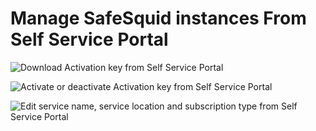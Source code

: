 # Manage SafeSquid instances From Self Service Portal

![Download Activation key from Self Service Portal](/img/How_To/Manage_SafeSquid_Instances_From_Self_Service_Portal/image1.webp)

![Activate or deactivate Activation key from Self Service Portal ](/img/How_To/Manage_SafeSquid_Instances_From_Self_Service_Portal/image2.webp)

![Edit service name, service location and subscription type from Self Service Portal ](/img/How_To/Manage_SafeSquid_Instances_From_Self_Service_Portal/image3.webp)
